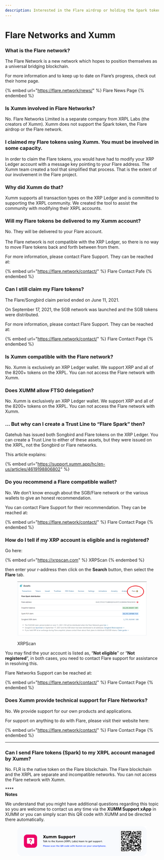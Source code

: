 ```yaml
---
description: Interested in the Flare airdrop or holding the Spark token?
---
```


# Flare Networks and Xumm

### **What is the Flare network?**

The Flare Network is a new network which hopes to position themselves as a universal bridging blockchain.

For more information and to keep up to date on Flare’s progress, check out their home page.

{% embed url="https://flare.network/news/" %}
Flare News Page
{% endembed %}

### **Is Xumm involved in Flare Networks?**

No. Flare Networks Limited is a separate company from XRPL Labs (the creators of Xumm). Xumm does not support the Spark token, the Flare airdrop or the Flare network.&#x20;

### **I claimed my Flare tokens using Xumm. You must be involved in some capacity.**

In order to claim the Flare tokens, you would have had to modify your XRP Ledger account with a message key pointing to your Flare address. The Xumm team created a tool that simplified that process. That is the extent of our involvement in the Flare project.

### **Why did Xumm do that?**

Xumm supports all transaction types on the XRP Ledger and is committed to supporting the XRPL community. We created the tool to assist the community with modifying their XRPL accounts.

### **Will my Flare tokens be delivered to my Xumm account?**

No. They will be delivered to your Flare account. \
\
The Flare network is not compatible with the XRP Ledger, so there is no way to move Flare tokens back and forth between from them.&#x20;

For more information, please contact Flare Support. They can be reached at:

{% embed url="https://flare.network/contact/" %}
Flare Contact Pafe
{% endembed %}

### **Can I still claim my Flare tokens?**

The Flare/Songbird claim period ended on June 11, 2021.

On September 17, 2021, the SGB network was launched and the SGB tokens were distributed.

For more information, please contact Flare Support. They can be reached at:

{% embed url="https://flare.network/contact/" %}
Flare Contact Page
{% endembed %}

### **Is Xumm compatible with the Flare network?**

No. Xumm is exclusively an XRP Ledger wallet. We support XRP and all of the 8200+ tokens on the XRPL. You can not access the Flare network with Xumm.

### **Does XUMM allow FTSO delegation?**

No. Xumm is exclusively an XRP Ledger wallet. We support XRP and all of the 8200+ tokens on the XRPL. You can not access the Flare network with Xumm.

### **… But why can I create a Trust Line to “Flare Spark” then?**

Gatehub has issued both Songbird and Flare tokens on the XRP Ledger. You can create a Trust Line to either of these assets, but they were issued on the XRPL, not the Songbird or Flare networks.

This article explains:

{% embed url="https://support.xumm.app/hc/en-us/articles/4619198806802" %}

### **Do you recommend a Flare compatible wallet?**

No. We don’t know enough about the SGB/Flare network or the various wallets to give an honest recommendation.

You can contact Flare Support for their recommendation. They can be reached at:

{% embed url="https://flare.network/contact/" %}
Flare Contact Page
{% endembed %}

### **How do I tell if my XRP account is eligible and is registered?**

Go here:

{% embed url="https://xrpscan.com" %}
XRPScan
{% endembed %}

then enter your r-address then click on the **Search** button, then select the **Flare** tab.

<figure><img src="../.gitbook/assets/XRPScan - Flare claim.png" alt=""><figcaption><p>XRPScan</p></figcaption></figure>



You may find the your account is listed as, “**Not eligible**” or “**Not registered**”, in both cases, you need to contact Flare support for assistance in resolving this.

Flare Networks Support can be reached at:

{% embed url="https://flare.network/contact/" %}
Flare Contact Page
{% endembed %}

### **Does Xumm provide technical support for Flare Networks?**

No. We provide support for our own products and applications.

For support on anything to do with Flare, please visit their website here:

{% embed url="https://flare.network/contact/" %}
Flare Contact Page
{% endembed %}

****

### **Can I send Flare tokens (Spark) to my XRPL account managed by Xumm?**

No. FLR is the native token on the Flare blockchain. The Flare blockchain and the XRPL are separate and incompatible networks. You can not access the Flare network with Xumm.

****\
**Notes**

We understand that you might have additional questions regarding this topic so you are welcome to contact us any time via the **XUMM Support xApp** in XUMM or you can simply scan this QR code with XUMM and be directed there automatically.

<figure><img src="../.gitbook/assets/Support banner Xumm.png" alt=""><figcaption></figcaption></figure>


